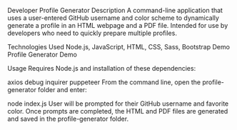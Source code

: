 Developer Profile Generator
Description
A command-line application that uses a user-entered GitHub username and color scheme to dynamically generate a profile in an HTML webpage and a PDF file. Intended for use by developers who need to quickly prepare multiple profiles.

Technologies Used
Node.js, JavaScript, HTML, CSS, Sass, Bootstrap
Demo
Profile Generator Demo

Usage
Requires Node.js and installation of these dependencies:

axios
debug
inquirer
puppeteer
From the command line, open the profile-generator folder and enter:

node index.js
User will be prompted for their GitHub username and favorite color. Once prompts are completed, the HTML and PDF files are generated and saved in the profile-generator folder.

